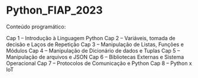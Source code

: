 # Python_FIAP_2023

Conteúdo programático:

Cap 1 – Introdução à Linguagem Python
Cap 2 – Variáveis, tomada de decisão e Laços de Repetição
Cap 3 – Manipulação de Listas, Funções e Módulos
Cap 4 – Manipulação de Dicionário de dados e Tuplas
Cap 5 – Manipulação de arquivos e JSON
Cap 6 – Bibliotecas Externas e Sistema Operacional
Cap 7 – Protocolos de Comunicação e Python
Cap 8 – Python x IoT
